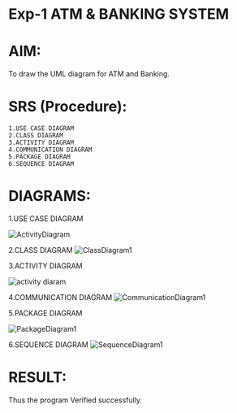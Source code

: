 # Exp-1 ATM & BANKING SYSTEM

# AIM:
To draw the UML diagram for ATM and Banking.

# SRS (Procedure):
```
1.USE CASE DIAGRAM
2.CLASS DIAGRAM
3.ACTIVITY DIAGRAM
4.COMMUNICATION DIAGRAM
5.PACKAGE DIAGRAM
6.SEQUENCE DIAGRAM
```
# DIAGRAMS:
1.USE CASE DIAGRAM
  
   ![ActivityDiagram](https://github.com/user-attachments/assets/4541c071-8046-4c9f-aca3-edad4d33828f)

2.CLASS DIAGRAM
  ![ClassDiagram1](https://github.com/user-attachments/assets/5de626dc-fc8e-4423-821e-d9f9b6cd5ce4)

3.ACTIVITY DIAGRAM
 
  ![activity diaram](https://github.com/user-attachments/assets/95c15424-0662-4a31-8a18-7f498034c731)

4.COMMUNICATION DIAGRAM
  ![CommunicationDiagram1](https://github.com/user-attachments/assets/20b52cc1-8211-4bb5-91a1-26dd6921bfb8)

5.PACKAGE DIAGRAM
  
  ![PackageDiagram1](https://github.com/user-attachments/assets/8aff033c-603f-46fd-bb9f-5cc83b9b26c2)

6.SEQUENCE DIAGRAM
  ![SequenceDiagram1](https://github.com/user-attachments/assets/0e295773-c258-4c34-be65-91a5cc5e071e)


# RESULT:
   Thus the program Verified successfully.
